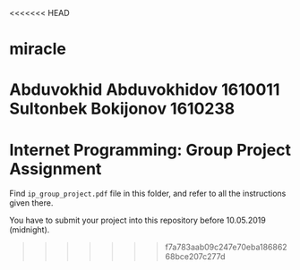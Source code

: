 <<<<<<< HEAD
# miracle
Abduvokhid Abduvokhidov 1610011                                                                                                       Sultonbek Bokijonov     1610238
=======
# Internet Programming: Group Project Assignment

Find `ip_group_project.pdf` file in this folder, and refer to all the instructions given there. 

You have to submit your project into this repository before 10.05.2019 (midnight).

>>>>>>> f7a783aab09c247e70eba18686268bce207c277d
